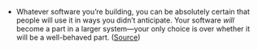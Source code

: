 - Whatever software you’re building, you can be absolutely certain that people will use it in ways you didn’t anticipate. Your software _will_ become a part in a larger system—your only choice is over whether it will be a well-behaved part. ([Source](https://clig.dev/))

